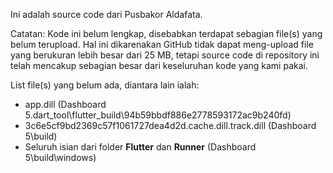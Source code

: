 Ini adalah source code dari Pusbakor Aldafata.

Catatan:
Kode ini belum lengkap, disebabkan terdapat sebagian file(s) yang belum terupload. Hal ini dikarenakan GitHub tidak dapat meng-upload file yang berukuran lebih besar dari 25 MB, tetapi source code di repository ini telah mencakup sebagian besar dari keseluruhan kode yang kami pakai.

List file(s) yang belum ada, diantara lain ialah:
- app.dill (Dashboard 5\.dart_tool\flutter_build\94b59bbdf886e2778593172ac9b240fd)
- 3c6e5cf9bd2369c57f1061727dea4d2d.cache.dill.track.dill (Dashboard 5\build)
- Seluruh isian dari folder **Flutter** dan **Runner** (Dashboard 5\build\windows)
